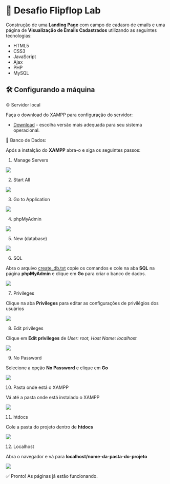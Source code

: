 # 🎯 Desafio Flipflop Lab 

Construção de uma __Landing Page__ com campo de cadasro de emails e uma página de __Visualização de Emails Cadastrados__ utilizando as seguintes tecnologias:

* HTML5
* CSS3
* JavaScript
* Ajax
* PHP
* MySQL

## 🛠️ Configurando a máquina

⚙️ Servidor local

Faça o download do XAMPP para configuração do servidor:

* [Download](https://www.apachefriends.org/download.html) - escolha versão mais adequada para seu sistema operacional.

🎲 Banco de Dados:

Após a instalção do __XAMPP__ abra-o e siga os seguintes passos:

1. Manage Servers

![](https://github.com/vinicius-hso/desafio-flipfloplab/blob/main/steps/step1.png)

2. Start All

![](https://github.com/vinicius-hso/desafio-flipfloplab/blob/main/steps/step2.png)

3. Go to Application

![](https://github.com/vinicius-hso/desafio-flipfloplab/blob/main/steps/step3.png)

4. phpMyAdmin

![](https://github.com/vinicius-hso/desafio-flipfloplab/blob/main/steps/step4.png)

5. New (database)

![](https://github.com/vinicius-hso/desafio-flipfloplab/blob/main/steps/step5.png)

6. SQL

Abra o arquivo [create_db.txt](https://github.com/vinicius-hso/desafio-flipfloplab/blob/main/create_db.txt) copie os comandos e cole na aba __SQL__ na página __phpMyAdmin__ e clique em __Go__ para criar o banco de dados.

![](https://github.com/vinicius-hso/desafio-flipfloplab/blob/main/steps/step6.png)

7. Privileges

Clique na aba __Privileges__ para editar as configurações de privilégios dos usuários

![](https://github.com/vinicius-hso/desafio-flipfloplab/blob/main/steps/step7.png)

8. Edit privileges

Clique em __Edit privileges__ de *User: root, Host Name: localhost*

![](https://github.com/vinicius-hso/desafio-flipfloplab/blob/main/steps/step8.png)

9. No Password

Selecione a opção __No Password__ e clique em __Go__

![](https://github.com/vinicius-hso/desafio-flipfloplab/blob/main/steps/step9.png)

10. Pasta onde está o XAMPP

Vá até a pasta onde está instalado o XAMPP

![](https://github.com/vinicius-hso/desafio-flipfloplab/blob/main/steps/step10.png)

11. htdocs

Cole a pasta do projeto dentro de __htdocs__

![](https://github.com/vinicius-hso/desafio-flipfloplab/blob/main/steps/step11.png)

12. Localhost

Abra o navegador e vá para __localhost/nome-da-pasta-do-projeto__

![](https://github.com/vinicius-hso/desafio-flipfloplab/blob/main/steps/step12.png)

✅ Pronto! As páginas já estão funcionando.
